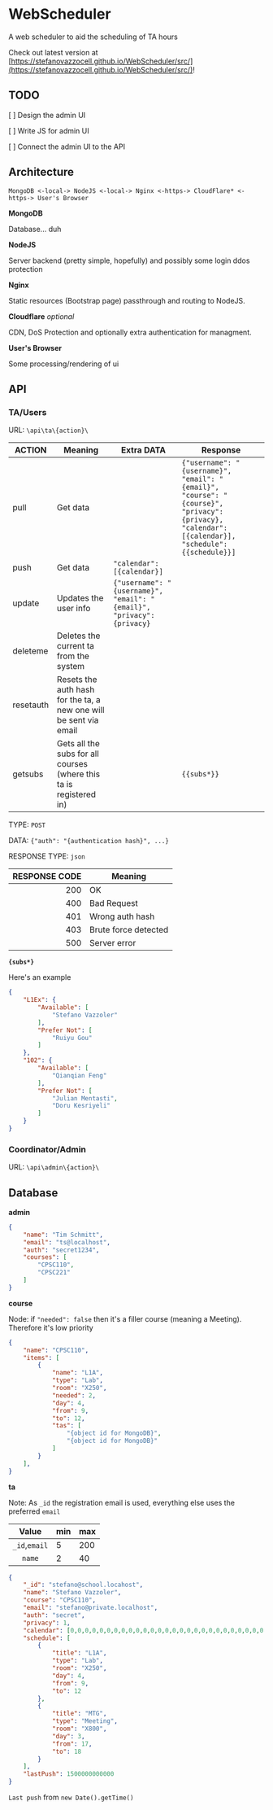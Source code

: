 # WebScheduler
A web scheduler to aid the scheduling of TA hours

Check out latest version at [https://stefanovazzocell.github.io/WebScheduler/src/](https://stefanovazzocell.github.io/WebScheduler/src/)!

## TODO

[ ] Design the admin UI

[ ] Write JS for admin UI

[ ] Connect the admin UI to the API

## Architecture

`MongoDB <-local-> NodeJS <-local-> Nginx <-https-> CloudFlare* <-https-> User's Browser`

**MongoDB**

Database... duh

**NodeJS**

Server backend (pretty simple, hopefully) and possibly some login ddos protection

**Nginx**

Static resources (Bootstrap page) passthrough and routing to NodeJS.

**Cloudflare** _optional_

CDN, DoS Protection and optionally extra authentication for managment.

**User's Browser**

Some processing/rendering of ui

## API

### TA/Users

URL: `\api\ta\{action}\`

| ACTION | Meaning | Extra DATA | Response |
| ------ | ------- | ---------- | -------- |
| pull   | Get data |   | `{"username": "{username}", "email": "{email}", "course": "{course}", "privacy": {privacy}, "calendar": [{calendar}], "schedule": {{schedule}}]` |
| push   | Get data | `"calendar": [{calendar}]` |   |
| update | Updates the user info | `{"username": "{username}", "email": "{email}", "privacy": {privacy}`  |   |
| deleteme | Deletes the current ta from the system |   |   |
| resetauth | Resets the auth hash for the ta, a new one will be sent via email |   |   |
| getsubs | Gets all the subs for all courses (where this ta is registered in) |   | `{{subs*}}` |

TYPE: `POST`

DATA: `{"auth": "{authentication hash}", ...}`

RESPONSE TYPE: `json`

| RESPONSE CODE | Meaning |
| ------------: | ------- |
|           200 | OK |
|           400 | Bad Request |
|           401 | Wrong auth hash |
|           403 | Brute force detected |
|           500 | Server error |


**`{subs*}`**

Here's an example

```json
{
	"L1Ex": {
		"Available": [
			"Stefano Vazzoler"
		],
		"Prefer Not": [
			"Ruiyu Gou"
		]
	},
	"102": {
		"Available": [
			"Qianqian Feng"
		],
		"Prefer Not": [
			"Julian Mentasti",
			"Doru Kesriyeli"
		]
	}
}
```

### Coordinator/Admin

URL: `\api\admin\{action}\`


## Database

**admin**

```json
{
	"name": "Tim Schmitt",
	"email": "ts@localhost",
	"auth": "secret1234",
	"courses": [
		"CPSC110",
		"CPSC221"
	]
}
```


**course**

Node: if `"needed": false` then it's a filler course (meaning a Meeting). Therefore it's low priority

```json
{
	"name": "CPSC110",
	"items": [
		{
			"name": "L1A",
			"type": "Lab",
			"room": "X250",
			"needed": 2,
			"day": 4,
			"from": 9,
			"to": 12,
			"tas": [
				"{object id for MongoDB}",
				"{object id for MongoDB}"
			]
		}
	],
}
```

**ta**

Note: As `_id` the registration email is used, everything else uses the preferred `email`

|  Value | min | max |
| :----: | :-- | :-- |
| `_id`,`email` | 5 | 200 |
| `name` | 2 | 40 |

```json
{
	"_id": "stefano@school.locahost",
	"name": "Stefano Vazzoler",
	"course": "CPSC110",
	"email": "stefano@private.localhost",
	"auth": "secret",
	"privacy": 1,
	"calendar": [0,0,0,0,0,0,0,0,0,0,0,0,0,0,0,0,0,0,0,0,0,0,0,0,0,0,0,0,0,0,0,0,0,0,0,0,0,0,0,0,0,0,0,0,0,0,0,0,0,0,0,0,0,0,0,0,0,0,0,0,0,0,0,0,0,0,0,0,0,0,0,0,0,0,0,0,0,0,0,0,0,0,0,0,0,0,0,0,0,0,0,0,0,0,0,0,0,0,0,0,0,0,0,0,0,0,0,0,0,0,0,0,0,0,0,0,0,0,0,0,0,0,0,0,0,0,0,0,0,0,0,0,0,0,0,0,0,0,0,0,0,0,0,0,0,0,0,0,0,0,0,0,0,0,0,0,0,0,0,0,0,0,0,0,0,0,0,0,0,0,0,0,0,0,0,0,0,0,0,0,0,0],
	"schedule": [
		{
			"title": "L1A",
			"type": "Lab",
			"room": "X250",
			"day": 4,
			"from": 9,
			"to": 12
		},
		{
			"title": "MTG",
			"type": "Meeting",
			"room": "X800",
			"day": 3,
			"from": 17,
			"to": 18
		}
	],
	"lastPush": 1500000000000
}
```

`Last push` from `new Date().getTime()`
